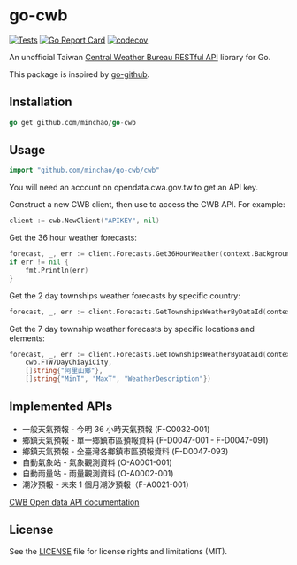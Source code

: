 # go-cwb

[![Tests](https://github.com/minchao/go-cwb/actions/workflows/tests.yaml/badge.svg)](https://github.com/minchao/go-cwb/actions/workflows/tests.yaml)
[![Go Report Card](https://goreportcard.com/badge/github.com/minchao/go-cwb)](https://goreportcard.com/report/github.com/minchao/go-cwb)
[![codecov](https://codecov.io/gh/minchao/go-cwb/branch/master/graph/badge.svg)](https://codecov.io/gh/minchao/go-cwb)

An unofficial Taiwan [Central Weather Bureau RESTful API](http://opendata.cwa.gov.tw/) library for Go.

This package is inspired by [go-github](https://github.com/google/go-github).

## Installation

```go
go get github.com/minchao/go-cwb
```

## Usage

```go
import "github.com/minchao/go-cwb/cwb"
```

You will need an account on opendata.cwa.gov.tw to get an API key.

Construct a new CWB client, then use to access the CWB API.
For example:

```go
client := cwb.NewClient("APIKEY", nil)
```

Get the 36 hour weather forecasts:

```go
forecast, _, err := client.Forecasts.Get36HourWeather(context.Background(), nil, nil)
if err != nil {
    fmt.Println(err)
}
```

Get the 2 day townships weather forecasts by specific country:

```go
forecast, _, err := client.Forecasts.GetTownshipsWeatherByDataId(context.Background(), cwb.FTW2DayTaipeiCity, nil, nil)
```

Get the 7 day township weather forecasts by specific locations and elements:

```go
forecast, _, err := client.Forecasts.GetTownshipsWeatherByDataId(context.Background(),
    cwb.FTW7DayChiayiCity,
    []string{"阿里山鄉"},
    []string{"MinT", "MaxT", "WeatherDescription"})
```

## Implemented APIs

* 一般天氣預報 - 今明 36 小時天氣預報 (F-C0032-001)
* 鄉鎮天氣預報 - 單一鄉鎮市區預報資料 (F-D0047-001 - F-D0047-091)
* 鄉鎮天氣預報 - 全臺灣各鄉鎮市區預報資料 (F-D0047-093)
* 自動氣象站 - 氣象觀測資料 (O-A0001-001)
* 自動雨量站 - 雨量觀測資料 (O-A0002-001)
* 潮汐預報 - 未來 1 個月潮汐預報（F-A0021-001）

[CWB Open data API documentation](https://opendata.cwa.gov.tw/dist/opendata-swagger.html#/)

## License

See the [LICENSE](LICENSE.md) file for license rights and limitations (MIT).
